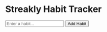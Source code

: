 <!DOCTYPE html>
<html lang="en">
<head>
  <meta charset="UTF-8">
  <meta name="viewport" content="width=device-width, initial-scale=1.0">
  <title>Streakly - Habit Tracker</title>
  <link rel="stylesheet" href="styles.css">
</head>
<body>
  <div class="container">
    <h1>Streakly Habit Tracker</h1>
    <form id="habit-form">
      <input type="text" id="habit-name" placeholder="Enter a habit..." required />
      <button type="submit">Add Habit</button>
    </form>
    <ul id="habit-list"></ul>
  </div>
  <script src="script.js"></script>
</body>
</html>
